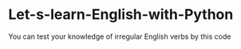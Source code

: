 # Let-s-learn-English-with-Python
You can test your knowledge of irregular English verbs by this code
